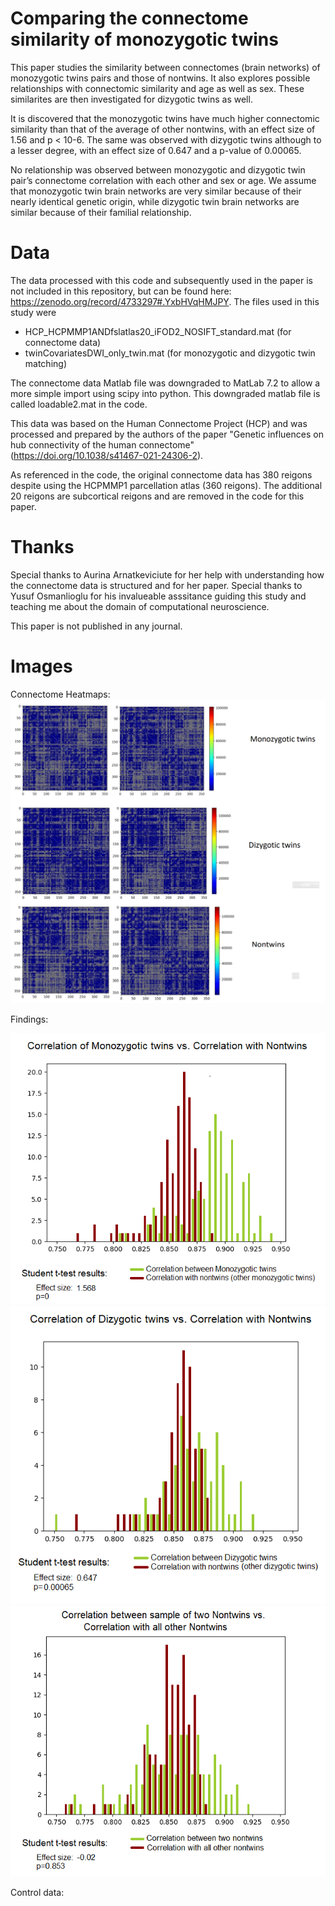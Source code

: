 # Comparing the connectome similarity of monozygotic twins

This paper studies the similarity between connectomes (brain networks) of monozygotic twins pairs and those of nontwins. It also explores possible relationships with connectomic similarity and age as well as sex. These similarites are then investigated for dizygotic twins as well.

It is discovered that the monozygotic twins have much higher connectomic similarity than that of the average of other nontwins, with an effect size of 1.56 and 
p < 10-6. The same was observed with dizygotic twins although to a lesser degree, with an effect size of 0.647 and a p-value of 0.00065. 

No relationship was observed between monozygotic and dizygotic twin pair’s connectome correlation with each other and sex or age. We assume that monozygotic twin brain 
networks are very similar because of their nearly identical genetic origin, while dizygotic twin brain networks are similar because of their familial relationship.

# Data

The data processed with this code and subsequently used in the paper is not included in this repository, but can be found here: https://zenodo.org/record/4733297#.YxbHVqHMJPY. The files used in this study were 
- HCP_HCPMMP1ANDfslatlas20_iFOD2_NOSIFT_standard.mat (for connectome data)
- twinCovariatesDWI_only_twin.mat (for monozygotic and dizygotic twin matching)

The connectome data Matlab file was downgraded to MatLab 7.2 to allow a more simple import using scipy into python. This downgraded matlab file is called loadable2.mat in the code.

This data was based on the Human Connectome Project (HCP) and was processed and prepared by the authors of the paper "Genetic influences on hub connectivity of the human connectome" (https://doi.org/10.1038/s41467-021-24306-2).

As referenced in the code, the original connectome data has 380 reigons despite using the HCPMMP1 parcellation atlas (360 reigons). The additional 20 reigons are subcortical reigons and are removed in the code for this paper.

# Thanks

Special thanks to Aurina Arnatkeviciute for her help with understanding how the connectome data is structured and for her paper.
Special thanks to Yusuf Osmanlioglu for his invalueable asssitance guiding this study and teaching me about the domain of computational neuroscience.

This paper is not published in any journal.

# Images

Connectome Heatmaps:
![Connectome Heatmaps](https://github.com/eversolea/twins-brainNetworkSimilarity/blob/main/resultsCode/connectomeHeatMaps.png)

Findings:

![](https://github.com/eversolea/twins-brainNetworkSimilarity/blob/main/resultsCode/hist_edited_mzTwins_vs_nontwins.png)
![](https://github.com/eversolea/twins-brainNetworkSimilarity/blob/main/resultsCode/hist_edited_dzTwins_vs_nontwins.png)
![](https://github.com/eversolea/twins-brainNetworkSimilarity/blob/main/resultsCode/hist_edited_nonTwins_vs_otherNontwins.png)

Control data:
